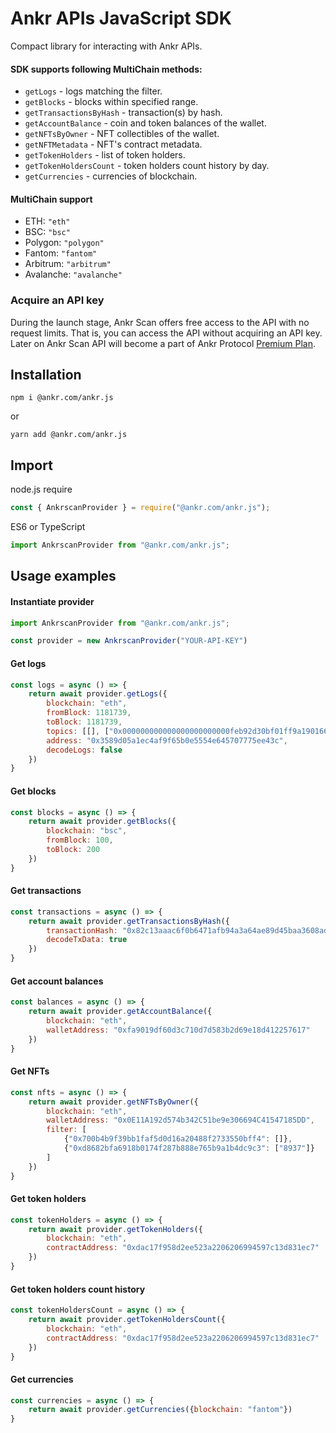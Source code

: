 # Ankr APIs JavaScript SDK
Compact library for interacting with Ankr APIs.

#### SDK supports following MultiChain methods:

- `getLogs` - logs matching the filter.
- `getBlocks` - blocks within specified range.
- `getTransactionsByHash` - transaction(s) by hash.
- `getAccountBalance` - coin and token balances of the wallet.
- `getNFTsByOwner` - NFT collectibles of the wallet.
- `getNFTMetadata` - NFT's contract metadata.
- `getTokenHolders` - list of token holders.
- `getTokenHoldersCount` - token holders count history by day.
- `getCurrencies` - currencies of blockchain.

#### MultiChain support
- ETH: `"eth"`
- BSC: `"bsc"`
- Polygon: `"polygon"`
- Fantom: `"fantom"`
- Arbitrum: `"arbitrum"`
- Avalanche: `"avalanche"`

### Acquire an API key
During the launch stage, Ankr Scan offers free access to the API with no request limits. That is, you can access the API without acquiring an API key. Later on Ankr Scan API will become a part of Ankr Protocol [Premium Plan](https://www.ankr.com/protocol/plan/).

## Installation
```shell
npm i @ankr.com/ankr.js
```
or
```shell
yarn add @ankr.com/ankr.js
```

## Import
node.js require
```javascript
const { AnkrscanProvider } = require("@ankr.com/ankr.js");
```
ES6 or TypeScript
```javascript
import AnkrscanProvider from "@ankr.com/ankr.js";
```

## Usage examples

#### Instantiate provider
```javascript
import AnkrscanProvider from "@ankr.com/ankr.js";

const provider = new AnkrscanProvider("YOUR-API-KEY")
```

#### Get logs
```javascript
const logs = async () => {
    return await provider.getLogs({
        blockchain: "eth",
        fromBlock: 1181739,
        toBlock: 1181739,
        topics: [[], ["0x000000000000000000000000feb92d30bf01ff9a1901666c5573532bfa07eeec"]],
        address: "0x3589d05a1ec4af9f65b0e5554e645707775ee43c",
        decodeLogs: false
    })
}
```

#### Get blocks
```javascript
const blocks = async () => {
    return await provider.getBlocks({
        blockchain: "bsc",
        fromBlock: 100,
        toBlock: 200
    })
}
```

#### Get transactions
```javascript
const transactions = async () => {
    return await provider.getTransactionsByHash({
        transactionHash: "0x82c13aaac6f0b6471afb94a3a64ae89d45baa3608ad397621dbb0d847f51196f",
        decodeTxData: true
    })
}
```

#### Get account balances
```javascript
const balances = async () => {
    return await provider.getAccountBalance({
        blockchain: "eth",
        walletAddress: "0xfa9019df60d3c710d7d583b2d69e18d412257617"
    })
}
```

#### Get NFTs
```javascript
const nfts = async () => {
    return await provider.getNFTsByOwner({
        blockchain: "eth",
        walletAddress: "0x0E11A192d574b342C51be9e306694C41547185DD",
        filter: [
            {"0x700b4b9f39bb1faf5d0d16a20488f2733550bff4": []},
            {"0xd8682bfa6918b0174f287b888e765b9a1b4dc9c3": ["8937"]}
        ]
    })
}
```
#### Get token holders
```javascript
const tokenHolders = async () => {
    return await provider.getTokenHolders({
        blockchain: "eth",
        contractAddress: "0xdac17f958d2ee523a2206206994597c13d831ec7"
    })
}
```
#### Get token holders count history
```javascript
const tokenHoldersCount = async () => {
    return await provider.getTokenHoldersCount({
        blockchain: "eth",
        contractAddress: "0xdac17f958d2ee523a2206206994597c13d831ec7"
    })
}
```
#### Get currencies
```javascript
const currencies = async () => {
    return await provider.getCurrencies({blockchain: "fantom"})
}
```
